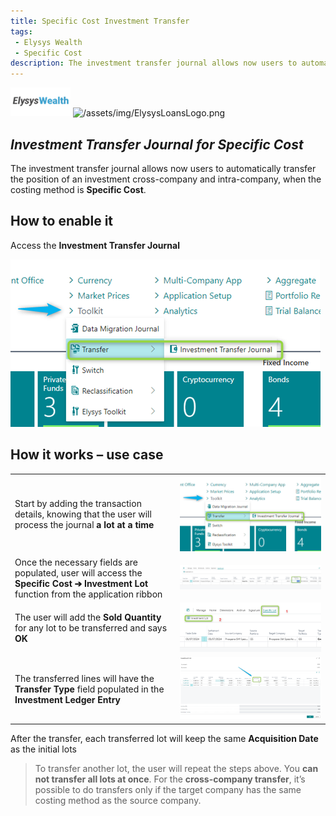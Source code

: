 ```yaml
---
title: Specific Cost Investment Transfer 
tags: 
 - Elysys Wealth
 - Specific Cost
description: The investment transfer journal allows now users to automatically transfer the position of an investment cross-company and intra-company, when the costing method is Specific Cost.
---
```

![/assets/img/ElysysLoansLogo.png](../../assets/img/ElysysWealthLogo.png) ![/assets/img/ElysysLoansLogo.png](../../assets/img/ElysysLoansLogo.png)

## ***Investment Transfer Journal for Specific Cost***

The investment transfer journal allows now users to automatically transfer the position of an investment cross-company and intra-company, when the costing method is **Specific Cost**.


## **How to enable it**
Access the **Investment Transfer Journal**

![/assets/img/SpecificCostInvestmentTransfer/image001.png](../../assets/img/SpecificCostInvestmentTransfer/image001.png)


## **How it works – use case**

| | |
| ---        |           --- |
| Start by adding the transaction details, knowing that the user will process the journal **a lot at a time** | ![/assets/img/SpecificCostInvestmentTransfer/Picture1.png](../../assets/img/SpecificCostInvestmentTransfer/Picture1.png) |
| Once the necessary fields are populated, user will access the **Specific Cost ➔ Investment Lot** function from the application ribbon | ![/assets/img/SpecificCostInvestmentTransfer/Picture2.png](../../assets/img/SpecificCostInvestmentTransfer/Picture2.png)|
| The user will add the **Sold Quantity** for any lot to be transferred and says **OK** | ![/assets/img/SpecificCostInvestmentTransfer/Picture3.png](../../assets/img/SpecificCostInvestmentTransfer/Picture3.png)|
| The transferred lines will have the **Transfer Type** field populated in the **Investment Ledger Entry**  | ![/assets/img/SpecificCostInvestmentTransfer/Picture4.png](../../assets/img/SpecificCostInvestmentTransfer/Picture4.png)|

After the transfer, each transferred lot will keep the same **Acquisition Date** as the initial lots

> To transfer another lot, the user will repeat the steps above. You **can not transfer all lots at once**.
For the **cross-company transfer**, it’s possible to do transfers only if the target company has the same costing method as the source company.
